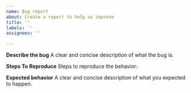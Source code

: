 ```yaml
---
name: Bug report
about: Create a report to help us improve
title: ''
labels: ''
assignees: ''

---
```


**Describe the bug**
A clear and concise description of what the bug is.

**Steps To Reproduce**
Steps to reproduce the behavior:


**Expected behavior**
A clear and concise description of what you expected to happen.

